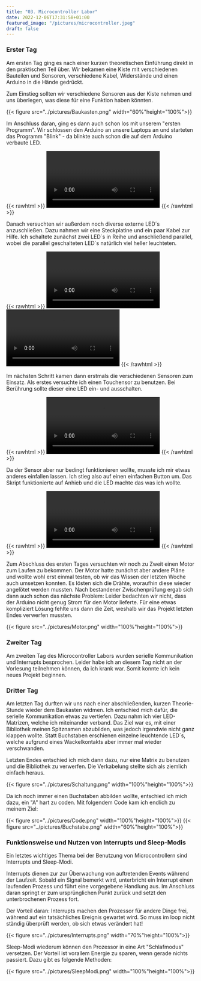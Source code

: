 ```yaml
---
title: "03. Microcontroller Labor"
date: 2022-12-06T17:31:58+01:00
featured_image: "/pictures/microcontroller.jpeg"
draft: false
---
```


### Erster Tag

Am ersten Tag ging es nach einer kurzen theoretischen Einführung direkt in den praktischen Teil über.
Wir bekamen eine Kiste mit verschiedenen Bauteilen und Sensoren, verschiedene Kabel, Widerstände und einen Arduino in die Hände gedrückt. 

Zum Einstieg sollten wir verschiedene Sensoren aus der Kiste nehmen und uns überlegen, was diese für eine Funktion haben könnten.

{{< figure src="../pictures/Baukasten.png" width="60%"height="100%">}}

Im Anschluss daran, ging es dann auch schon los mit unserem "ersten Programm".
Wir schlossen den Arduino an unsere Laptops an und starteten das Programm "Blink" - da blinkte auch schon die auf dem Arduino verbaute LED.

{{< rawhtml >}} 
<video width=60% controls autoplay>
    <source src="../pictures/ErstesProgramm.mp4" type="video/mp4">
    Your browser does not support the video tag.  
</video>
{{< /rawhtml >}} 

Danach versuchten wir außerdem noch diverse externe LED´s anzuschließen. Dazu nahmen wir eine Steckplatine und ein paar Kabel zur Hilfe. 
Ich schaltete zunächst zwei LED´s in Reihe und anschließend parallel, wobei die parallel geschalteten LED´s natürlich viel heller leuchteten.

{{< rawhtml >}} 
<video width=60% controls autoplay>
    <source src="../pictures/Reihenschaltung.mp4" type="video/mp4">
    Your browser does not support the video tag.  
</video>
<video width=60% controls autoplay>
    <source src="../pictures/Parallelschaltung.mp4" type="video/mp4">
    Your browser does not support the video tag.  
</video>
{{< /rawhtml >}} 

Im nächsten Schritt kamen dann erstmals die verschiedenen Sensoren zum Einsatz. 
Als erstes versuchte ich einen Touchensor zu benutzen. Bei Berührung sollte dieser eine LED ein- und ausschalten.

{{< rawhtml >}} 
<video width=60% controls autoplay>
    <source src="../pictures/TouchSensor.mp4" type="video/mp4">
    Your browser does not support the video tag.  
</video>
{{< /rawhtml >}} 


Da der Sensor aber nur bedingt funktionieren wollte, musste ich mir etwas anderes einfallen lassen.
Ich stieg also auf einen einfachen Button um. 
Das Skript funktionierte auf Anhieb und die LED machte das was ich wollte.

{{< rawhtml >}} 
<video width=60% controls autoplay>
    <source src="../pictures/Button.mp4" type="video/mp4">
    Your browser does not support the video tag.  
</video>
{{< /rawhtml >}}  



Zum Abschluss des ersten Tages versuchten wir noch zu Zweit einen Motor zum Laufen zu bekommen. 
Der Motor hatte zunächst aber andere Pläne und wollte wohl erst einmal testen, ob wir das Wissen der letzten Woche auch umsetzen konnten. Es lösten sich die Drähte, woraufhin diese wieder angelötet werden mussten.
Nach bestandener Zwischenprüfung ergab sich dann auch schon das nächste Problem: 
Leider bedachten wir nicht, dass der Arduino nicht genug Strom für den Motor lieferte.
Für eine etwas kompliziert Lösung fehlte uns dann die Zeit, weshalb wir das Projekt letzten Endes verwerfen mussten.


{{< figure src="../pictures/Motor.png" width="100%"height="100%">}}



### Zweiter Tag

Am zweiten Tag des Microcontroller Labors wurden serielle Kommunikation und Interrupts besprochen.
Leider habe ich an diesem Tag nicht an der Vorlesung teilnehmen können, da ich krank war. Somit konnte ich kein neues Projekt beginnen.  



### Dritter Tag

Am letzten Tag durften wir uns nach einer abschließenden, kurzen Theorie-Stunde wieder dem Baukasten widmen. 
Ich entschied mich dafür, die serielle Kommunikation etwas zu vertiefen. Dazu nahm ich vier LED-Matrizen, welche ich miteinander verband.
Das Ziel war es, mit einer Bibliothek meinen Spitznamen abzubilden, was jedoch irgendwie nicht ganz klappen wollte. Statt Buchstaben erschienen einzelne leuchtende LED´s, welche aufgrund eines Wackelkontakts aber immer mal wieder verschwanden.

Letzten Endes entschied ich mich dann dazu, nur eine Matrix zu benutzen und die Bibliothek zu verwerfen. Die Verkabelung stellte sich als ziemlich einfach heraus.

{{< figure src="../pictures/Schaltung.png" width="100%"height="100%">}}

Da ich noch immer einen Buchstaben abbilden wollte, entschied ich mich dazu, ein "A" hart zu coden.
Mit folgendem Code kam ich endlich zu meinem Ziel:

{{< figure src="../pictures/Code.png" width="100%"height="100%">}}
{{< figure src="../pictures/Buchstabe.png" width="60%"height="100%">}}


### Funktionsweise und Nutzen von Interrupts und Sleep-Modis

Ein letztes wichtiges Thema bei der Benutzung von Microcontrollern sind Interrupts und Sleep-Modi.

Interrupts dienen zur zur Überwachung von auftretenden Events während der Laufzeit. Sobald ein Signal bemerkt wird, unterbricht ein Interrupt einen laufenden Prozess und führt eine vorgegebene Handlung aus. Im Anschluss daran springt er zum ursprünglichen Punkt zurück und setzt den unterbrochenen Prozess fort.

Der Vorteil daran: Interrupts machen den Prozessor für andere Dinge frei, während auf ein tatsächliches Ereignis gewartet wird. So muss im loop nicht ständig überprüft werden, ob sich etwas verändert hat!

{{< figure src="../pictures/Interrupts.png" width="70%"height="100%">}}


Sleep-Modi wiederum können den Prozessor in eine Art "Schlafmodus" versetzen. Der Vorteil ist vorallem Energie zu sparen, wenn gerade nichts passiert. Dazu gibt es folgende Methoden:

{{< figure src="../pictures/SleepModi.png" width="100%"height="100%">}}



